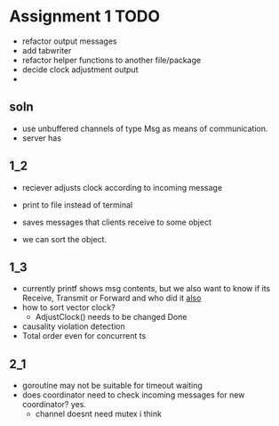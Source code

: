 # Assignment 1 TODO
- refactor output messages
- add tabwriter
- refactor helper functions to another file/package
- decide clock adjustment output
- 

## soln
- use unbuffered channels of type Msg as means of communication. 
- server has 

## 1_2

- reciever adjusts clock according to incoming message
- print to file instead of terminal

- saves messages that clients receive to some object
- we can sort the object.



## 1_3
- currently printf shows msg contents, but we also want to know if its Receive, Transmit or Forward and who did it [also](#1_2)
- how to sort vector clock?
    - AdjustClock() needs to be changed Done
- causality violation detection
- Total order even for concurrent ts

## 2_1
- goroutine may not be suitable for timeout waiting
- does coordinator need to check incoming messages for new coordinator? yes.
    - channel doesnt need mutex i think